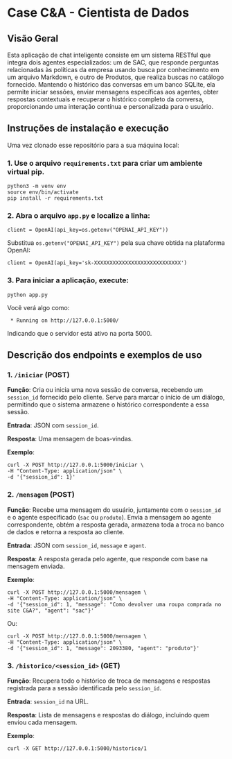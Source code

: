 # Case C&A - Cientista de Dados


## Visão Geral
Esta aplicação de chat inteligente consiste em um sistema RESTful que integra dois agentes especializados: um de SAC, que responde perguntas relacionadas às políticas da empresa usando busca por conhecimento em um arquivo Markdown, e outro de Produtos, que realiza buscas no catálogo fornecido. Mantendo o histórico das conversas em um banco SQLite, ela permite iniciar sessões, enviar mensagens específicas aos agentes, obter respostas contextuais e recuperar o histórico completo da conversa, proporcionando uma interação contínua e personalizada para o usuário.


## Instruções de instalação e execução
Uma vez clonado esse repositório para a sua máquina local:

### 1. Use o arquivo `requirements.txt` para criar um ambiente virtual pip.
```
python3 -m venv env
source env/bin/activate
pip install -r requirements.txt
```

### 2. Abra o arquivo `app.py` e localize a linha:
```
client = OpenAI(api_key=os.getenv("OPENAI_API_KEY"))
```
Substitua `os.getenv("OPENAI_API_KEY")` pela sua chave obtida na plataforma OpenAI:
```
client = OpenAI(api_key='sk-XXXXXXXXXXXXXXXXXXXXXXXXXXXX')
```

### 3. Para iniciar a aplicação, execute:
```
python app.py
```
Você verá algo como:
```
 * Running on http://127.0.0.1:5000/
```
Indicando que o servidor está ativo na porta 5000.


## Descrição dos endpoints e exemplos de uso

### 1. `/iniciar` (POST)
**Função**: Cria ou inicia uma nova sessão de conversa, recebendo um `session_id` fornecido pelo cliente. Serve para marcar o início de um diálogo, permitindo que o sistema armazene o histórico correspondente a essa sessão.

**Entrada**: JSON com `session_id`.

**Resposta**: Uma mensagem de boas-vindas.

**Exemplo**:
```
curl -X POST http://127.0.0.1:5000/iniciar \
-H "Content-Type: application/json" \
-d '{"session_id": 1}'
```

### 2. `/mensagem` (POST)
**Função**: Recebe uma mensagem do usuário, juntamente com o `session_id` e o agente especificado (`sac` ou `produto`). Envia a mensagem ao agente correspondente, obtém a resposta gerada, armazena toda a troca no banco de dados e retorna a resposta ao cliente.

**Entrada**: JSON com `session_id`, `message` e `agent`.

**Resposta**: A resposta gerada pelo agente, que responde com base na mensagem enviada.

**Exemplo**:
```
curl -X POST http://127.0.0.1:5000/mensagem \
-H "Content-Type: application/json" \
-d '{"session_id": 1, "message": "Como devolver uma roupa comprada no site C&A?", "agent": "sac"}'
```
Ou:
```
curl -X POST http://127.0.0.1:5000/mensagem \
-H "Content-Type: application/json" \
-d '{"session_id": 1, "message": 2093380, "agent": "produto"}'
```

### 3. `/historico/<session_id>` (GET)
**Função**: Recupera todo o histórico de troca de mensagens e respostas registrada para a sessão identificada pelo `session_id`.

**Entrada**: `session_id` na URL.

**Resposta**: Lista de mensagens e respostas do diálogo, incluindo quem enviou cada mensagem.

**Exemplo**:
```
curl -X GET http://127.0.0.1:5000/historico/1
```
